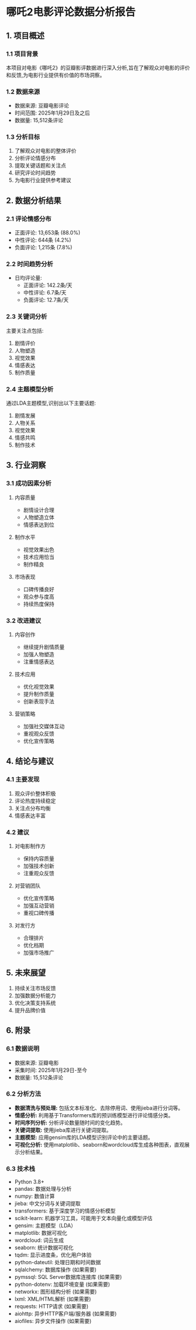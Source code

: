 # 哪吒2电影评论数据分析报告

## 1. 项目概述

### 1.1 项目背景
本项目对电影《哪吒2》的豆瓣影评数据进行深入分析,旨在了解观众对电影的评价和反馈,为电影行业提供有价值的市场洞察。

### 1.2 数据来源
- 数据来源: 豆瓣电影评论
- 时间范围: 2025年1月29日及之后
- 数据量: 15,512条评论

### 1.3 分析目标
1. 了解观众对电影的整体评价
2. 分析评论情感分布
3. 提取关键话题和关注点
4. 研究评论时间趋势
5. 为电影行业提供参考建议

## 2. 数据分析结果

### 2.1 评论情感分布
- 正面评论: 13,653条 (88.0%)
- 中性评论: 644条 (4.2%)
- 负面评论: 1,215条 (7.8%)

### 2.2 时间趋势分析
- 日均评论量:
  - 正面评论: 142.2条/天
  - 中性评论: 6.7条/天
  - 负面评论: 12.7条/天

### 2.3 关键词分析
主要关注点包括:
1. 剧情评价
2. 人物塑造
3. 视觉效果
4. 情感表达
5. 制作质量

### 2.4 主题模型分析
通过LDA主题模型,识别出以下主要话题:
1. 剧情发展
2. 人物关系
3. 视觉效果
4. 情感共鸣
5. 制作技术

## 3. 行业洞察

### 3.1 成功因素分析
1. 内容质量
   - 剧情设计合理
   - 人物塑造立体
   - 情感表达到位

2. 制作水平
   - 视觉效果出色
   - 技术应用恰当
   - 制作精良

3. 市场表现
   - 口碑传播良好
   - 观众参与度高
   - 持续热度保持

### 3.2 改进建议
1. 内容创作
   - 继续提升剧情质量
   - 加强人物塑造
   - 注重情感表达

2. 技术应用
   - 优化视觉效果
   - 提升制作质量
   - 创新表现手法

3. 营销策略
   - 加强社交媒体互动
   - 重视观众反馈
   - 优化宣传策略

## 4. 结论与建议

### 4.1 主要发现
1. 观众评价整体积极
2. 评论热度持续稳定
3. 关注点分布均衡
4. 情感表达丰富

### 4.2 建议
1. 对电影制作方
   - 保持内容质量
   - 加强技术创新
   - 注重观众反馈

2. 对营销团队
   - 优化宣传策略
   - 加强互动营销
   - 重视口碑传播

3. 对发行方
   - 合理排片
   - 优化档期
   - 加强市场推广

## 5. 未来展望
1. 持续关注市场反馈
2. 加强数据分析能力
3. 优化决策支持系统
4. 提升品牌价值

## 6. 附录
### 6.1 数据说明
- 数据来源: 豆瓣电影
- 采集时间: 2025年1月29日-至今
- 数据量: 15,512条评论

### 6.2 分析方法
- **数据清洗与预处理:** 包括文本标准化、去除停用词、使用jieba进行分词等。
- **情感分析:** 利用基于Transformers库的预训练模型进行评论情感分类。
- **时间序列分析:** 分析评论数量随时间的变化趋势。
- **关键词提取:** 使用jieba库进行关键词提取。
- **主题模型:** 应用gensim库的LDA模型识别评论中的主要话题。
- **可视化分析:** 使用matplotlib、seaborn和wordcloud库生成各种图表，直观展示分析结果。

### 6.3 技术栈
- Python 3.8+
- pandas: 数据处理与分析
- numpy: 数值计算
- jieba: 中文分词与关键词提取
- transformers: 基于深度学习的情感分析模型
- scikit-learn: 机器学习工具，可能用于文本向量化或模型评估
- gensim: 主题模型（LDA）
- matplotlib: 数据可视化
- wordcloud: 词云生成
- seaborn: 统计数据可视化
- tqdm: 显示进度条，优化用户体验
- python-dateutil: 处理日期和时间数据
- sqlalchemy: 数据库操作 (如果需要)
- pymssql: SQL Server数据库连接库 (如果需要)
- python-dotenv: 加载环境变量 (如果需要)
- networkx: 图形结构分析 (如果需要)
- lxml: XML/HTML解析 (如果需要)
- requests: HTTP请求 (如果需要)
- aiohttp: 异步HTTP客户端/服务器 (如果需要)
- aiofiles: 异步文件操作 (如果需要) 